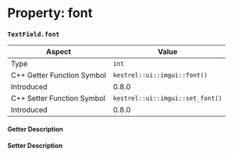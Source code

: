 
# Property: font
### `TextField.font`

| Aspect | Value |
| --- | --- |
| Type | `int` |
| C++ Getter Function Symbol | `kestrel::ui::imgui::font()` |
| Introduced | 0.8.0 |
| C++ Setter Function Symbol | `kestrel::ui::imgui::set_font()` |
| Introduced | 0.8.0 |

#### Getter Description

#### Setter Description

